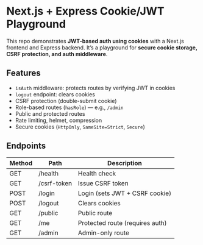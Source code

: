 # Next.js + Express Cookie/JWT Playground

This repo demonstrates **JWT-based auth using cookies** with a Next.js frontend and Express backend. It’s a playground for **secure cookie storage, CSRF protection, and auth middleware**.

## Features

- `isAuth` middleware: protects routes by verifying JWT in cookies
- `logout` endpoint: clears cookies
- CSRF protection (double-submit cookie)
- Role-based routes (`hasRole`) — e.g., `/admin`
- Public and protected routes
- Rate limiting, helmet, compression
- Secure cookies (`HttpOnly`, `SameSite=Strict`, `Secure`)

## Endpoints

| Method | Path        | Description                     |
| ------ | ----------- | ------------------------------- |
| GET    | /health     | Health check                    |
| GET    | /csrf-token | Issue CSRF token                |
| POST   | /login      | Login (sets JWT + CSRF cookie)  |
| POST   | /logout     | Clears cookies                  |
| GET    | /public     | Public route                    |
| GET    | /me         | Protected route (requires auth) |
| GET    | /admin      | Admin-only route                |
